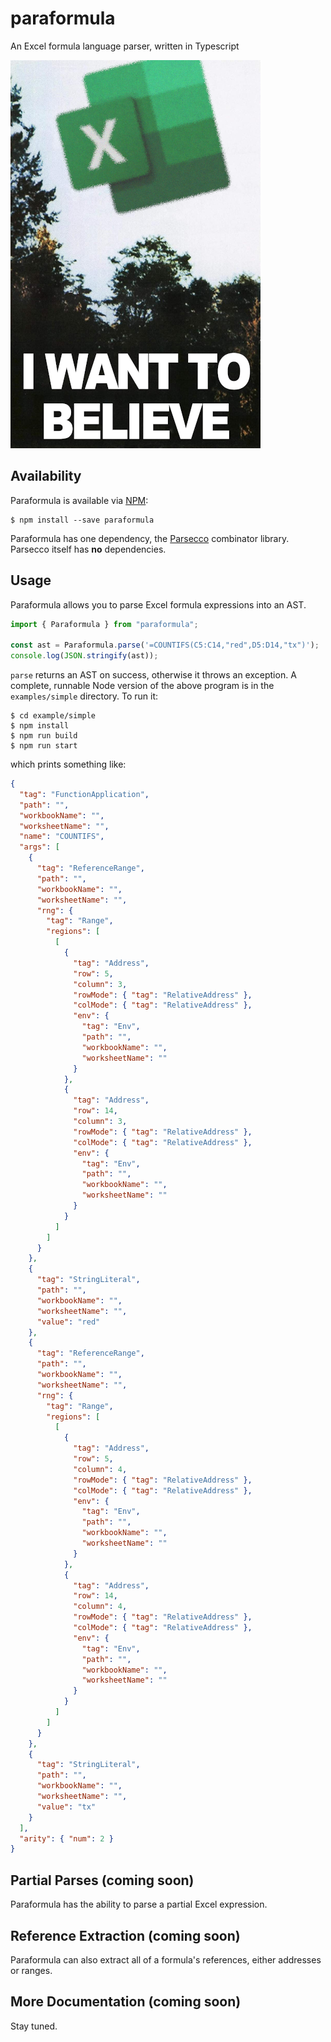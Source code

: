 # paraformula

An Excel formula language parser, written in Typescript

![A blurry picture of the Excel logo flying over some trees.](assets/i_want_to_excel.png)

## Availability

Paraformula is available via [NPM](https://npmjs.org):

```
$ npm install --save paraformula
```

Paraformula has one dependency, the [Parsecco](https://github.com/williams-cs/parsecco) combinator library. Parsecco itself has **no** dependencies.

## Usage

Paraformula allows you to parse Excel formula expressions into an AST.

```typescript
import { Paraformula } from "paraformula";

const ast = Paraformula.parse('=COUNTIFS(C5:C14,"red",D5:D14,"tx")');
console.log(JSON.stringify(ast));
```

`parse` returns an AST on success, otherwise it throws an exception. A complete, runnable Node version of the above program is in the `examples/simple` directory. To run it:

```
$ cd example/simple
$ npm install
$ npm run build
$ npm run start
```

which prints something like:

```json
{
  "tag": "FunctionApplication",
  "path": "",
  "workbookName": "",
  "worksheetName": "",
  "name": "COUNTIFS",
  "args": [
    {
      "tag": "ReferenceRange",
      "path": "",
      "workbookName": "",
      "worksheetName": "",
      "rng": {
        "tag": "Range",
        "regions": [
          [
            {
              "tag": "Address",
              "row": 5,
              "column": 3,
              "rowMode": { "tag": "RelativeAddress" },
              "colMode": { "tag": "RelativeAddress" },
              "env": {
                "tag": "Env",
                "path": "",
                "workbookName": "",
                "worksheetName": ""
              }
            },
            {
              "tag": "Address",
              "row": 14,
              "column": 3,
              "rowMode": { "tag": "RelativeAddress" },
              "colMode": { "tag": "RelativeAddress" },
              "env": {
                "tag": "Env",
                "path": "",
                "workbookName": "",
                "worksheetName": ""
              }
            }
          ]
        ]
      }
    },
    {
      "tag": "StringLiteral",
      "path": "",
      "workbookName": "",
      "worksheetName": "",
      "value": "red"
    },
    {
      "tag": "ReferenceRange",
      "path": "",
      "workbookName": "",
      "worksheetName": "",
      "rng": {
        "tag": "Range",
        "regions": [
          [
            {
              "tag": "Address",
              "row": 5,
              "column": 4,
              "rowMode": { "tag": "RelativeAddress" },
              "colMode": { "tag": "RelativeAddress" },
              "env": {
                "tag": "Env",
                "path": "",
                "workbookName": "",
                "worksheetName": ""
              }
            },
            {
              "tag": "Address",
              "row": 14,
              "column": 4,
              "rowMode": { "tag": "RelativeAddress" },
              "colMode": { "tag": "RelativeAddress" },
              "env": {
                "tag": "Env",
                "path": "",
                "workbookName": "",
                "worksheetName": ""
              }
            }
          ]
        ]
      }
    },
    {
      "tag": "StringLiteral",
      "path": "",
      "workbookName": "",
      "worksheetName": "",
      "value": "tx"
    }
  ],
  "arity": { "num": 2 }
}
```

## Partial Parses (coming soon)

Paraformula has the ability to parse a partial Excel expression.

## Reference Extraction (coming soon)

Paraformula can also extract all of a formula's references, either addresses or ranges.

## More Documentation (coming soon)

Stay tuned.
